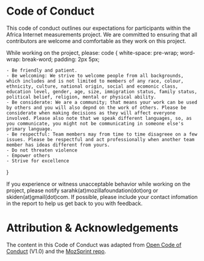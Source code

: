 # Code of Conduct
This code of conduct outlines our expectations for participants within the Africa Internet measurements project. We are committed to ensuring that all contributors are welcome and comfortable as they work on this project. 

While working on the project, please:
code {
    white-space: pre-wrap;
    word-wrap: break-word;
    padding: 2px 5px;

    - Be friendly and patient.
    - Be welcoming: We strive to welcome people from all backgrounds, which includes and is not limited to members of any race, colour,  ethnicity, culture, national origin, social and ecomonic class, education level, gender, age, size, immigration status, family status, political belief, religion, mental or physical ability.   
    - Be considerate: We are a community; that means your work can be used by others and you will also depnd on the work of others. Please be considerate when making decisions as they will affect everyone involved. Please also note that we speak different languages, so, as you communicate, you might not be communicating in someone else's primary language.
    - Be respectful: Team members may from time to time disagreee on a few issues. Please be respectful and act professionally when another team member has ideas different from yours.
    - Do not threaten violence
    - Empower others
    - Strive for excellence
}

If you experience or witness unacceptable behavior while working on the project, please notify sarahk(at)mozillafoundation(dot)org or skiden(at)gmail(dot)com. If possible, please include your contact infomation in the report to help us get back to you with feedback. 

# Attribution & Acknowledgements
The content in this Code of Conduct was adapted from [Open Code of Conduct](http://todogroup.org/opencodeofconduct/) (V1.0) and the [MozSprint repo](https://github.com/MsKiden/mozsprint-repo-template/blob/master/CODE_OF_CONDUCT.md). 

